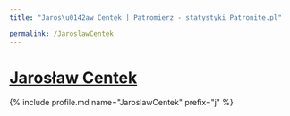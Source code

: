 ```yaml
---
title: "Jaros\u0142aw Centek | Patromierz - statystyki Patronite.pl"

permalink: /JaroslawCentek
---
```


# [Jarosław Centek](https://patronite.pl/JaroslawCentek)

{% include profile.md name="JaroslawCentek" prefix="j" %}
